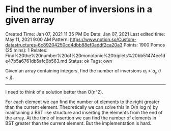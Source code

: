 # Find the number of inversions in a given array

Created Time: Jan 07, 2021 11:35 PM
Do Date: Jan 07, 2021
Last edited time: May 11, 2021 9:00 AM
Pattern: https://www.notion.so/Custom-datastructures-6c89204250cd4dbb88ef0addf2ca20a3
Points: 1900
Pomos (25 mins): 1
Relates: Find%20the%20number%20of%20monotonic%20triplets%20bb51474ee1de47b5a6761db5afc6b563.md
Status: ok
Tags: own

Given an array containing integers, find the number of inversions $a_i > a_j, (i < j)$. 

---

I need to think of a solution better than O(n^2). 

For each element we can find the number of elements to the right greater than the current element. Theoretically we can solve this in O(n log n) by maintaining a BST like structure and inserting the elements from the end of the array. At the time of insertion we can find the number of elements in BST greater than the current element. But the implementation is hard.